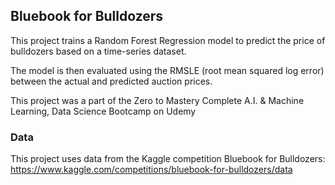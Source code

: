 ## Bluebook for Bulldozers

This project trains a Random Forest Regression model to predict the price of bulldozers based on a time-series dataset.

The model is then evaluated using the RMSLE (root mean squared log error) between the actual and predicted auction prices.

This project was a part of the Zero to Mastery Complete A.I. & Machine Learning, Data Science Bootcamp on Udemy

### Data

This project uses data from the Kaggle competition Bluebook for Bulldozers: https://www.kaggle.com/competitions/bluebook-for-bulldozers/data
